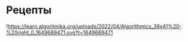 # Рецепты
!https://learn.algoritmika.org/uploads/2022/04/Algorithmics_36x41%20-%20right_0_1649689471.svg?t=1649689471
